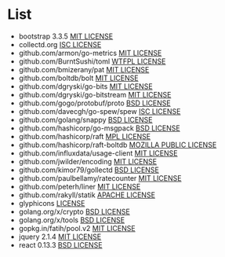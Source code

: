 # List
- bootstrap 3.3.5 [MIT LICENSE](https://github.com/twbs/bootstrap/blob/master/LICENSE)
- collectd.org [ISC LICENSE](https://github.com/collectd/go-collectd/blob/master/LICENSE)
- github.com/armon/go-metrics [MIT LICENSE](https://github.com/armon/go-metrics/blob/master/LICENSE)
- github.com/BurntSushi/toml [WTFPL LICENSE](https://github.com/BurntSushi/toml/blob/master/COPYING)
- github.com/bmizerany/pat [MIT LICENSE](https://github.com/bmizerany/pat#license)
- github.com/boltdb/bolt [MIT LICENSE](https://github.com/boltdb/bolt/blob/master/LICENSE)
- github.com/dgryski/go-bits [MIT LICENSE](https://github.com/dgryski/go-bits/blob/master/LICENSE)
- github.com/dgryski/go-bitstream [MIT LICENSE](https://github.com/dgryski/go-bitstream/blob/master/LICENSE)
- github.com/gogo/protobuf/proto [BSD LICENSE](https://github.com/gogo/protobuf/blob/master/LICENSE)
- github.com/davecgh/go-spew/spew [ISC LICENSE](https://github.com/davecgh/go-spew/blob/master/LICENSE)
- github.com/golang/snappy [BSD LICENSE](https://github.com/golang/snappy/blob/master/LICENSE)
- github.com/hashicorp/go-msgpack [BSD LICENSE](https://github.com/hashicorp/go-msgpack/blob/master/LICENSE)
- github.com/hashicorp/raft [MPL LICENSE](https://github.com/hashicorp/raft/blob/master/LICENSE)
- github.com/hashicorp/raft-boltdb [MOZILLA PUBLIC LICENSE](https://github.com/hashicorp/raft-boltdb/blob/master/LICENSE)
- github.com/influxdata/usage-client [MIT LICENSE](https://github.com/influxdata/usage-client/blob/master/LICENSE.txt)
- github.com/jwilder/encoding [MIT LICENSE](https://github.com/jwilder/encoding/blob/master/LICENSE)
- github.com/kimor79/gollectd [BSD LICENSE](https://github.com/kimor79/gollectd/blob/master/LICENSE)
- github.com/paulbellamy/ratecounter [MIT LICENSE](https://github.com/paulbellamy/ratecounter/blob/master/LICENSE)
- github.com/peterh/liner [MIT LICENSE](https://github.com/peterh/liner/blob/master/COPYING)
- github.com/rakyll/statik [APACHE LICENSE](https://github.com/rakyll/statik/blob/master/LICENSE)
- glyphicons [LICENSE](http://glyphicons.com/license/)
- golang.org/x/crypto [BSD LICENSE](https://github.com/golang/crypto/blob/master/LICENSE)
- golang.org/x/tools [BSD LICENSE](https://github.com/golang/tools/blob/master/LICENSE)
- gopkg.in/fatih/pool.v2 [MIT LICENSE](https://github.com/fatih/pool/blob/v2.0.0/LICENSE)
- jquery 2.1.4 [MIT LICENSE](https://github.com/jquery/jquery/blob/master/LICENSE.txt)
- react 0.13.3 [BSD LICENSE](https://github.com/facebook/react/blob/master/LICENSE)
